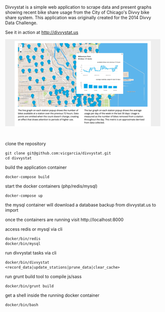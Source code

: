 Divvystat is a simple web application to scrape data and present graphs showing recent bike share usage from the City of Chicago's Divvy bike share system. This application was originally created for the 2014 Divvy Data Challenge.

See it in action at http://divvystat.us

![divvystat.us screenshot](https://raw.githubusercontent.com/vicgarcia/divvystat/master/public/screenshot.png)

<br />

clone the repository

```
git clone git@github.com:vicgarcia/divvystat.git
cd divvystat
```

build the application container

```
docker-compose build
```

start the docker containers (php/redis/mysql)

```
docker-compose up
```

the mysql container will download a database backup from divvystat.us to import

once the containers are running visit http://localhost:8000

access redis or mysql via cli

```
docker/bin/redis
docker/bin/mysql
```

run divvystat tasks via cli

```
docker/bin/divvystat <record_data|update_stations|prune_data|clear_cache>
```

run grunt build tool to compile js/sass

```
docker/bin/grunt build
```

get a shell inside the running docker container

```
docker/bin/bash
```
